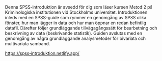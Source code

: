 Denna SPSS-introduktion är avsedd för dig som läser kursen Metod 2 på Kriminologiska institutionen vid Stockholms universitet. Introduktionen inleds med en SPSS-guide som rymmer en genomgång av SPSS olika fönster, hur man lägger in data och hur man öppnar en redan befintlig datafil. Därefter följer grundläggande tillvägagångssätt för bearbetning och beskrivning av data (beskrivande statistik). Guiden avslutas med en genomgång av några grundläggande analysmetoder för bivariata och multivariata samband.

https://spss-introduktion.netlify.app/